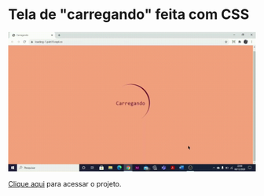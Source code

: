 # Tela de "carregando" feita com CSS

![CARREGANDO.GIF](https://github.com/pah-10/Loading_CSS/blob/main/carregando.gif)


[Clique aqui](https://pah-10.github.io/Loading_CSS/) para acessar o projeto.
